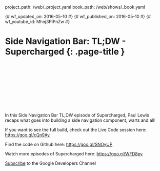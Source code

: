 project_path: /web/_project.yaml book_path: /web/shows/_book.yaml

{# wf_updated_on: 2016-05-10 #} {# wf_published_on: 2016-05-10 #} {# wf_youtube_id: Mhnj3PiPnZw #}

# Side Navigation Bar: TL;DW - Supercharged {: .page-title }

<div class="video-wrapper">
  <iframe class="devsite-embedded-youtube-video" data-video-id="Mhnj3PiPnZw"
          data-autohide="1" data-showinfo="0" frameborder="0" allowfullscreen>
  </iframe>
</div>

In this Side Navigation Bar TL;DW episode of Supercharged, Paul Lewis recaps what goes into building a side navigation component, warts and all!

If you want to see the full build, check out the Live Code session here: https://goo.gl/cQn9Ay

Find the code on Github here: https://goo.gl/SNOyUP

Watch more episodes of Supercharged here: https://goo.gl/WFD8py

[Subscribe](https://goo.gl/LLLNvf) to the Google Developers Channel